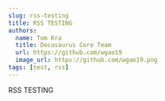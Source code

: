 ```yaml
---
slug: rss-testing
title: RSS TESTING
authors:
  name: Tom Kra
  title: Docusaurus Core Team
  url: https://github.com/wgao19
  image_url: https://github.com/wgao19.png
tags: [test, rss]
---
```


RSS TESTING
